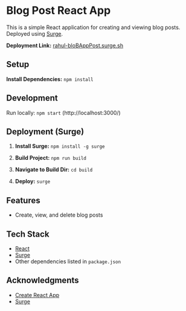 # Blog Post React App

This is a simple React application for creating and viewing blog posts. Deployed using [Surge](https://surge.sh/).

**Deployment Link:** [rahul-bloBAppPost.surge.sh](https://rahul-blobapppost.surge.sh//)

## Setup

 **Install Dependencies:** `npm install`

## Development

Run locally: `npm start` (http://localhost:3000/)

## Deployment (Surge)

1. **Install Surge:** `npm install -g surge`

2. **Build Project:** `npm run build`

3. **Navigate to Build Dir:** `cd build`

4. **Deploy:** `surge`

## Features

- Create, view, and delete blog posts

## Tech Stack

- [React](https://reactjs.org/)
- [Surge](https://surge.sh/)
- Other dependencies listed in `package.json`


## Acknowledgments

- [Create React App](https://create-react-app.dev/)
- [Surge](https://surge.sh/)


